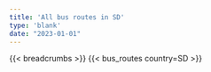 ```yaml
---
title: 'All bus routes in SD'
type: 'blank'
date: "2023-01-01"
---
```


{{< breadcrumbs >}}
{{< bus_routes country=SD >}}
